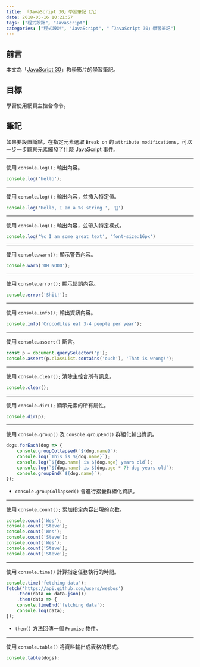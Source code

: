 ```yaml
---
title: 「JavaScript 30」學習筆記（九）
date: 2018-05-16 10:21:57
tags: ["程式設計", "JavaScript"]
categories: ["程式設計", "JavaScript", "「JavaScript 30」學習筆記"]
---
```


## 前言

本文為「[JavaScript 30](https://javascript30.com/)」教學影片的學習筆記。

## 目標

學習使用網頁主控台命令。

## 筆記

如果要設置斷點，在指定元素選取 `Break on` 的 `attribute modifications`，可以一步一步觀察元素觸發了什麼 JavaScript 事件。

---

使用 `console.log();` 輸出內容。

```js
console.log('hello');
```

---

使用 `console.log();` 輸出內容，並插入特定値。

```js
console.log('Hello, I am a %s string ', '💩')
```

---

使用 `console.log();` 輸出內容，並帶入特定樣式。

```js
console.log('%c I am some great text', 'font-size:16px')
```

---

使用 `console.warn();` 顯示警告內容。

```js
console.warn('OH NOOO');
```

---

使用 `console.error();` 顯示錯誤內容。

```js
console.error('Shit!');
```

---

使用 `console.info();` 輸出資訊內容。

```js
console.info('Crocodiles eat 3-4 people per year');
```

---

使用 `console.assert()` 斷言。

```js
const p = document.querySelector('p');
console.assert(p.classList.contains('ouch'), 'That is wrong!');
```

---

使用 `console.clear();` 清除主控台所有訊息。

```js
console.clear();
```

---

使用 `console.dir();` 顯示元素的所有屬性。

```js
console.dir(p);
```

---

使用 `console.group()` 及 `console.groupEnd()` 群組化輸出資訊。

```js
dogs.forEach(dog => {
    console.groupCollapsed(`${dog.name}`);
    console.log(`This is ${dog.name}`);
    console.log(`${dog.name} is ${dog.age} years old`);
    console.log(`${dog.name} is ${dog.age * 7} dog years old`);
    console.groupEnd(`${dog.name}`);
});
```

- `console.groupCollapsed()` 會進行摺疊群組化資訊。

---

使用 `console.count();` 累加指定內容出現的次數。

```js
console.count('Wes');
console.count('Steve');
console.count('Wes');
console.count('Steve');
console.count('Wes');
console.count('Steve');
console.count('Steve');
```

---

使用 `console.time()` 計算指定任務執行的時間。

```js
console.time('fetching data');
fetch('https://api.github.com/users/wesbos')
    .then(data => data.json())
    .then(data => {
    console.timeEnd('fetching data');
    console.log(data);
});
```

- `then()` 方法回傳一個 `Promise` 物件。

---

使用 `console.table()` 將資料輸出成表格的形式。

```js
console.table(dogs);
```

